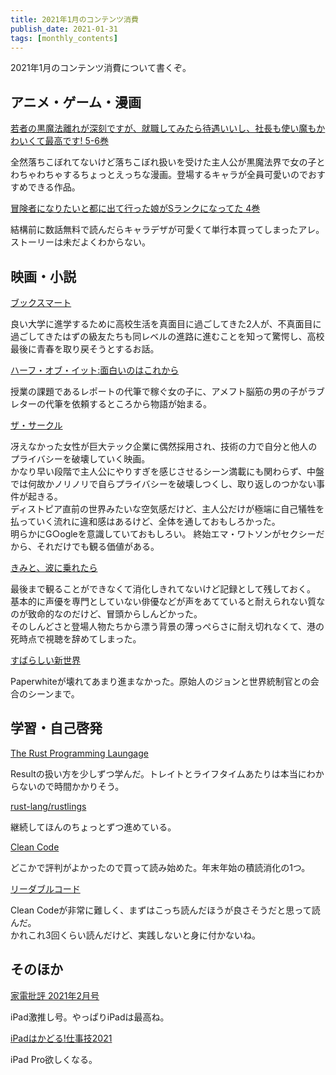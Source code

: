 ```yaml
---
title: 2021年1月のコンテンツ消費
publish_date: 2021-01-31
tags: [monthly_contents]
---
```


2021年1月のコンテンツ消費について書くぞ。

## アニメ・ゲーム・漫画

[若者の黒魔法離れが深刻ですが、就職してみたら待遇いいし、社長も使い魔もかわいくて最高です! 5-6巻](https://amzn.to/3j0RtLr)

全然落ちこぼれてないけど落ちこぼれ扱いを受けた主人公が黒魔法界で女の子とわちゃわちゃするちょっとえっちな漫画。登場するキャラが全員可愛いのでおすすめできる作品。

[冒険者になりたいと都に出て行った娘がSランクになってた 4巻](https://amzn.to/3r4hEUg)

結構前に数話無料で読んだらキャラデザが可愛くて単行本買ってしまったアレ。ストーリーは未だよくわからない。

## 映画・小説

[ブックスマート](https://www.netflix.com/title/81061054?s=i&trkid=250311567)

良い大学に進学するために高校生活を真面目に過ごしてきた2人が、不真面目に過ごしてきたはずの級友たちも同レベルの進路に進むことを知って驚愕し、高校最後に青春を取り戻そうとするお話。

[ハーフ・オブ・イット:面白いのはこれから](https://www.netflix.com/title/81005150?s=i&trkid=251153979)

授業の課題であるレポートの代筆で稼ぐ女の子に、アメフト脳筋の男の子がラブレターの代筆を依頼するところから物語が始まる。

[ザ・サークル](https://www.netflix.com/watch/80098473)

冴えなかった女性が巨大テック企業に偶然採用され、技術の力で自分と他人のプライバシーを破壊していく映画。  
かなり早い段階で主人公にやりすぎを感じさせるシーン満載にも関わらず、中盤では何故かノリノリで自らプライバシーを破壊しつくし、取り返しのつかない事件が起きる。  
ディストピア直前の世界みたいな空気感だけど、主人公だけが極端に自己犠牲を払っていく流れに違和感はあるけど、全体を通しておもしろかった。  
明らかにG○ogleを意識していておもしろい。
終始エマ・ワトソンがセクシーだから、それだけでも観る価値がある。

[きみと、波に乗れたら](https://amzn.to/385709i)

最後まで観ることができなくて消化しきれてないけど記録として残しておく。  
基本的に声優を専門としていない俳優などが声をあてていると耐えられない質なのが致命的なのだけど、冒頭からしんどかった。  
そのしんどさと登場人物たちから漂う背景の薄っぺらさに耐え切れなくて、港の死時点で視聴を辞めてしまった。

[すばらしい新世界](https://amzn.to/3lavsJu)

Paperwhiteが壊れてあまり進まなかった。原始人のジョンと世界統制官との会合のシーンまで。

## 学習・自己啓発
[The Rust Programming Laungage](https://doc.rust-jp.rs/book-ja/title-page.html)

Resultの扱い方を少しずつ学んだ。トレイトとライフタイムあたりは本当にわからないので時間かかりそう。

[rust-lang/rustlings](https://github.com/rust-lang/rustlings)

継続してほんのちょっとずつ進めている。

[Clean Code](https://amzn.to/3ryiw4x)

どこかで評判がよかったので買って読み始めた。年末年始の積読消化の1つ。

[リーダブルコード](https://amzn.to/38qPyvO)

Clean Codeが非常に難しく、まずはこっち読んだほうが良さそうだと思って読んだ。  
かれこれ3回くらい読んだけど、実践しないと身に付かないね。


## そのほか

[家電批評 2021年2月号](https://amzn.to/3bzOHLn)

iPad激推し号。やっぱりiPadは最高ね。

[iPadはかどる!仕事技2021](https://amzn.to/356S8oF)

iPad Pro欲しくなる。
